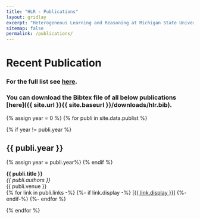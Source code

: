```yaml
---
title: "HLR - Publications"
layout: gridlay
excerpt: "Heterogeneous Learning and Reasoning at Michigan State University."
sitemap: false
permalink: /publications/
---
```



# Recent Publication
### For the full list see [here](http://www.cse.msu.edu/~kordjams/publication.htm).
### You can download the Bibtex file of all below publications [here]({{ site.url }}{{ site.baseurl }}/downloads/hlr.bib).

{% assign year = 0 %}
{% for publi in site.data.publist %}

  {% if year != publi.year %}
  <h2> {{ publi.year }} </h2>
  {% assign year = publi.year%}
  {% endif %}

  <b>{{ publi.title }}</b> <br />
  <em>{{ publi.authors }} </em><br />
  {{ publi.venue }} <br/>
  {% for link in publi.links -%}
  {%- if link.display -%}
  <a href="{{ link.url }}">[{{ link.display }}]</a>
  {%- endif-%}
  {%- endfor %}

{% endfor %}
